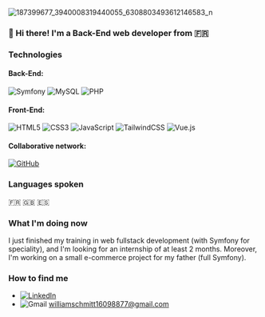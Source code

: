 
![187399677_3940008319440055_6308803493612146583_n](https://user-images.githubusercontent.com/88560991/153674079-6000da51-6d98-4745-84aa-4a69d6c34232.jpg)

### 👋 Hi there! I'm a Back-End web developer from :fr:

### Technologies
 #### Back-End:
 ![Symfony](https://img.shields.io/badge/symfony-%23000000.svg?style=for-the-badge&logo=symfony&logoColor=white)
 ![MySQL](https://img.shields.io/badge/mysql-%2300f.svg?style=for-the-badge&logo=mysql&logoColor=white)
 ![PHP](https://img.shields.io/badge/php-%23777BB4.svg?style=for-the-badge&logo=php&logoColor=white)
 
 #### Front-End:
 ![HTML5](https://img.shields.io/badge/html5-%23E34F26.svg?style=for-the-badge&logo=html5&logoColor=white)
 ![CSS3](https://img.shields.io/badge/css3-%231572B6.svg?style=for-the-badge&logo=css3&logoColor=white)
 ![JavaScript](https://img.shields.io/badge/javascript-%23323330.svg?style=for-the-badge&logo=javascript&logoColor=%23F7DF1E)
 ![TailwindCSS](https://img.shields.io/badge/tailwindcss-%2338B2AC.svg?style=for-the-badge&logo=tailwind-css&logoColor=white)
 ![Vue.js](https://img.shields.io/badge/vuejs-%2335495e.svg?style=for-the-badge&logo=vuedotjs&logoColor=%234FC08D)
 
 #### Collaborative network:
 [![GitHub](https://img.shields.io/badge/github-%23121011.svg?style=for-the-badge&logo=github&logoColor=white)](https://github.com/WilliamSchmitt1609)
 
### Languages spoken
:fr: 
:uk:
:es:

### What I'm doing now
I just finished my training in web fullstack development (with Symfony for speciality), and I'm looking for an internship of at least 2 months.
Moreover, I'm working on a small e-commerce project for my father (full Symfony). 

### How to find me
- [![LinkedIn](https://img.shields.io/badge/linkedin-%230077B5.svg?style=for-the-badge&logo=linkedin&logoColor=white)](https://www.linkedin.com/in/williamschmitt1/)
- ![Gmail](https://img.shields.io/badge/Gmail-D14836?style=for-the-badge&logo=gmail&logoColor=white) williamschmitt16098877@gmail.com



